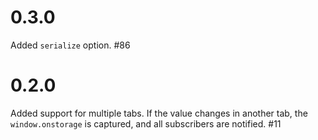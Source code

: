 # 0.3.0

Added `serialize` option. #86

# 0.2.0

Added support for multiple tabs. If the value changes in another tab, the `window.onstorage` is captured, and all subscribers are notified. #11
